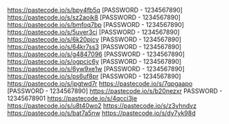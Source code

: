 https://pastecode.io/s/bpy4fb5q
[PASSWORD - 1234567890]
https://pastecode.io/s/sz2aoik8
[PASSWORD - 1234567890]
https://pastecode.io/s/bmfoq7bp
[PASSWORD - 1234567890]
https://pastecode.io/s/5uver3ci
[PASSWORD - 1234567890]
https://pastecode.io/s/6k20pjcy
[PASSWORD - 1234567890]
https://pastecode.io/s/64kr7ss3
[PASSWORD - 1234567890]
https://pastecode.io/s/g4847096
[PASSWORD - 1234567890]
https://pastecode.io/s/ogpcic6y
[PASSWORD - 1234567890]
https://pastecode.io/s/6yw9xe1w
[PASSWORD - 1234567890]
https://pastecode.io/s/ps6uf8pr
[PASSWORD - 1234567890]
https://pastecode.io/s/jpgtwd7r
https://pastecode.io/s/7qpgaapo
[PASSWORD - 1234567890]
https://pastecode.io/s/b20nezxr
PASSWORD - 12345678901
https://pastecode.io/s/4qcci3je
https://pastecode.io/s/u8t40wo2
https://pastecode.io/s/z3vhndvz
https://pastecode.io/s/bat7a5nw
https://pastecode.io/s/dy7yk98d
